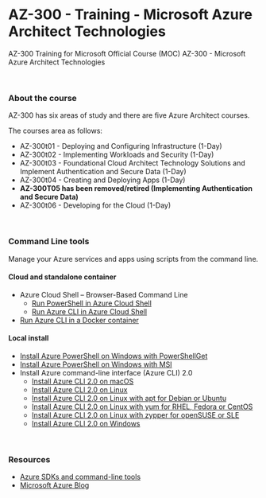 # AZ-300 - Training - Microsoft Azure Architect Technologies
AZ-300 Training for Microsoft Official Course (MOC) AZ-300 - Microsoft Azure Architect Technologies

<br>

### About the course
AZ-300 has six areas of study and there are five Azure Architect courses.

The courses area as follows:
 * AZ-300t01 - Deploying and Configuring Infrastructure (1-Day)
 * AZ-300t02 - Implementing Workloads and Security (1-Day)
 * AZ-300t03 - Foundational Cloud Architect Technology Solutions and Implement Authentication and Secure Data (1-Day)
 * AZ-300t04 - Creating and Deploying Apps (1-Day)
 * **AZ-300T05 has been removed/retired (Implementing Authentication and Secure Data)**
 * AZ-300t06 - Developing for the Cloud (1-Day)
 
<br>
 
 ### Command Line tools
 Manage your Azure services and apps using scripts from the command line.
 
 #### Cloud and standalone container
  * Azure Cloud Shell – Browser-Based Command Line 
     * [Run PowerShell in Azure Cloud Shell](https://shell.azure.com/)
     * [Run Azure CLI in Azure Cloud Shell](https://shell.azure.com/)
  * [Run Azure CLI in a Docker container](https://docs.microsoft.com/en-us/cli/azure/run-azure-cli-docker)
 
 #### Local install
  * [Install Azure PowerShell on Windows with PowerShellGet](https://docs.microsoft.com/en-us/powershell/azure/install-az-ps)
  * [Install Azure PowerShell on Windows with MSI](https://docs.microsoft.com/en-us/powershell/azure/install-az-ps)
  * Install Azure command-line interface (Azure CLI) 2.0
    * [Install Azure CLI 2.0 on macOS](https://docs.microsoft.com/en-us/cli/azure/install-azure-cli-macos)
    * [Install Azure CLI 2.0 on Linux](https://docs.microsoft.com/en-us/cli/azure/install-azure-cli-linux)
    * [Install Azure CLI 2.0 on Linux with apt for Debian or Ubuntu](https://docs.microsoft.com/en-us/cli/azure/install-azure-cli-apt)
    * [Install Azure CLI 2.0 on Linux with yum for RHEL, Fedora or CentOS](https://docs.microsoft.com/en-us/cli/azure/install-azure-cli-yum)
    * [Install Azure CLI 2.0 on Linux with zypper for openSUSE or SLE](https://docs.microsoft.com/en-us/cli/azure/install-azure-cli-zypper)
    * [Install Azure CLI 2.0 on Windows](https://docs.microsoft.com/en-us/cli/azure/install-azure-cli-windows)
  
<br>

### Resources
* [Azure SDKs and command-line tools](https://azure.microsoft.com/en-us/downloads/)
* [Microsoft Azure Blog](https://azure.microsoft.com/en-us/blog/)

